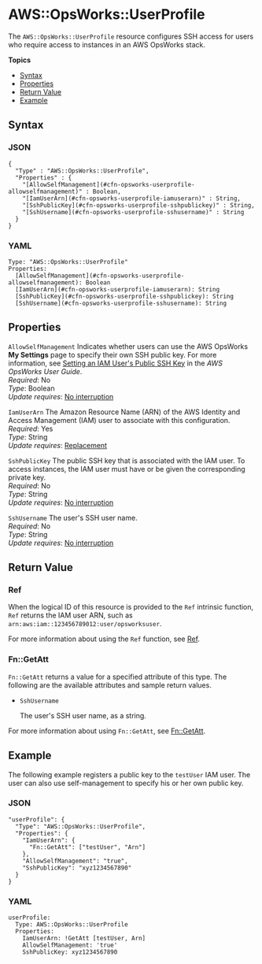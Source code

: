 # AWS::OpsWorks::UserProfile<a name="aws-resource-opsworks-userprofile"></a>

The `AWS::OpsWorks::UserProfile` resource configures SSH access for users who require access to instances in an AWS OpsWorks stack\.

**Topics**
+ [Syntax](#aws-resource-opsworks-userprofile-syntax)
+ [Properties](#aws-resource-opsworks-userprofile-properties)
+ [Return Value](#aws-resource-opsworks-userprofile-returnvalues)
+ [Example](#aws-resource-opsworks-userprofile-examples)

## Syntax<a name="aws-resource-opsworks-userprofile-syntax"></a>

### JSON<a name="aws-resource-opsworks-userprofile-syntax.json"></a>

```
{
  "Type" : "AWS::OpsWorks::UserProfile",
  "Properties" : {
    "[AllowSelfManagement](#cfn-opsworks-userprofile-allowselfmanagement)" : Boolean,
    "[IamUserArn](#cfn-opsworks-userprofile-iamuserarn)" : String,
    "[SshPublicKey](#cfn-opsworks-userprofile-sshpublickey)" : String,
    "[SshUsername](#cfn-opsworks-userprofile-sshusername)" : String
  }
}
```

### YAML<a name="aws-resource-opsworks-userprofile-syntax.yaml"></a>

```
Type: "AWS::OpsWorks::UserProfile"
Properties:
  [AllowSelfManagement](#cfn-opsworks-userprofile-allowselfmanagement): Boolean
  [IamUserArn](#cfn-opsworks-userprofile-iamuserarn): String
  [SshPublicKey](#cfn-opsworks-userprofile-sshpublickey): String
  [SshUsername](#cfn-opsworks-userprofile-sshusername): String
```

## Properties<a name="aws-resource-opsworks-userprofile-properties"></a>

`AllowSelfManagement`  <a name="cfn-opsworks-userprofile-allowselfmanagement"></a>
Indicates whether users can use the AWS OpsWorks **My Settings** page to specify their own SSH public key\. For more information, see [Setting an IAM User's Public SSH Key](https://docs.aws.amazon.com/opsworks/latest/userguide/security-settingsshkey.html) in the *AWS OpsWorks User Guide*\.  
*Required*: No  
*Type*: Boolean  
*Update requires*: [No interruption](using-cfn-updating-stacks-update-behaviors.md#update-no-interrupt)

`IamUserArn`  <a name="cfn-opsworks-userprofile-iamuserarn"></a>
The Amazon Resource Name \(ARN\) of the AWS Identity and Access Management \(IAM\) user to associate with this configuration\.  
*Required*: Yes  
*Type*: String  
*Update requires*: [Replacement](using-cfn-updating-stacks-update-behaviors.md#update-replacement)

`SshPublicKey`  <a name="cfn-opsworks-userprofile-sshpublickey"></a>
The public SSH key that is associated with the IAM user\. To access instances, the IAM user must have or be given the corresponding private key\.  
*Required*: No  
*Type*: String  
*Update requires*: [No interruption](using-cfn-updating-stacks-update-behaviors.md#update-no-interrupt)

`SshUsername`  <a name="cfn-opsworks-userprofile-sshusername"></a>
The user's SSH user name\.  
*Required*: No  
*Type*: String  
*Update requires*: [No interruption](using-cfn-updating-stacks-update-behaviors.md#update-no-interrupt)

## Return Value<a name="aws-resource-opsworks-userprofile-returnvalues"></a>

### Ref<a name="w4ab1c21c10d970c11b2"></a>

When the logical ID of this resource is provided to the `Ref` intrinsic function, `Ref` returns the IAM user ARN, such as `arn:aws:iam::123456789012:user/opsworksuser`\.

For more information about using the `Ref` function, see [Ref](intrinsic-function-reference-ref.md)\.

### Fn::GetAtt<a name="w4ab1c21c10d970c11b4"></a>

`Fn::GetAtt` returns a value for a specified attribute of this type\. The following are the available attributes and sample return values\.
+ `SshUsername`

  The user's SSH user name, as a string\.

For more information about using `Fn::GetAtt`, see [Fn::GetAtt](intrinsic-function-reference-getatt.md)\.

## Example<a name="aws-resource-opsworks-userprofile-examples"></a>

The following example registers a public key to the `testUser` IAM user\. The user can also use self\-management to specify his or her own public key\.

### JSON<a name="aws-resource-opsworks-userprofile-example.json"></a>

```
"userProfile": {
  "Type": "AWS::OpsWorks::UserProfile",
  "Properties": {
    "IamUserArn": {
      "Fn::GetAtt": ["testUser", "Arn"]
    },
    "AllowSelfManagement": "true",
    "SshPublicKey": "xyz1234567890"
  }
}
```

### YAML<a name="aws-resource-opsworks-userprofile-example.yaml"></a>

```
userProfile:
  Type: AWS::OpsWorks::UserProfile
  Properties:
    IamUserArn: !GetAtt [testUser, Arn]
    AllowSelfManagement: 'true'
    SshPublicKey: xyz1234567890
```